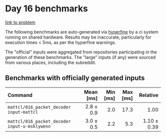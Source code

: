 # Day 16 benchmarks

[link to problem](http://adventofcode.com/2021/day/16)

The following benchmarks are auto-generated via [hyperfine](https://github.com/sharkdp/hyperfine) by a ci system running on shared hardware. Results may be inaccurate, particularly for execution times < 5ms, as per the hyperfine warnings.

The "official" inputs were aggregated from repositories participating in the generation of these benchmarks. The "large" inputs (if any) were sourced from various places, including the subreddit.

## Benchmarks with officially generated inputs
| Command | Mean [ms] | Min [ms] | Max [ms] | Relative |
|:---|---:|---:|---:|---:|
| `mattcl/016_packet_decoder input-mattcl` | 2.8 ± 0.9 | 2.0 | 17.3 | 1.00 |
| `mattcl/016_packet_decoder input-u-msklywenn` | 3.0 ± 0.5 | 2.2 | 5.3 | 1.10 ± 0.39 |
